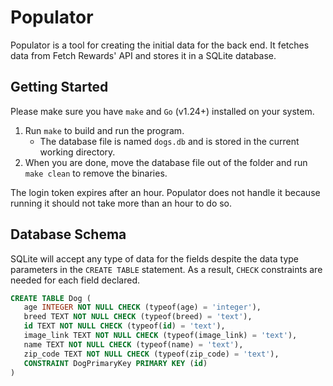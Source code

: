# Populator

Populator is a tool for creating the initial data for the back end. It fetches data from Fetch Rewards' API and stores it in a SQLite database.

## Getting Started

Please make sure you have `make` and `Go` (v1.24+) installed on your system.

1. Run `make` to build and run the program.
   - The database file is named `dogs.db` and is stored in the current working directory.
2. When you are done, move the database file out of the folder and run `make clean` to remove the binaries.

The login token expires after an hour. Populator does not handle it because running it should not take more than an hour to do so.

## Database Schema

SQLite will accept any type of data for the fields despite the data type parameters in the `CREATE TABLE` statement. As a result, `CHECK` constraints are needed for each field declared.

```sql
CREATE TABLE Dog (
   age INTEGER NOT NULL CHECK (typeof(age) = 'integer'),
   breed TEXT NOT NULL CHECK (typeof(breed) = 'text'),
   id TEXT NOT NULL CHECK (typeof(id) = 'text'),
   image_link TEXT NOT NULL CHECK (typeof(image_link) = 'text'),
   name TEXT NOT NULL CHECK (typeof(name) = 'text'),
   zip_code TEXT NOT NULL CHECK (typeof(zip_code) = 'text'),
   CONSTRAINT DogPrimaryKey PRIMARY KEY (id)
)
```